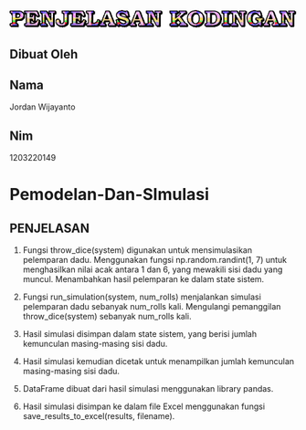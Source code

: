 ![Animasi](https://github.com/Lufasu-Adm/Pemodelan-Dan-SImulasi/blob/main/text.gif)


## Dibuat Oleh
## Nama 
Jordan Wijayanto

## Nim
1203220149

# Pemodelan-Dan-SImulasi

## PENJELASAN ##

1. Fungsi throw_dice(system) digunakan untuk mensimulasikan pelemparan dadu. Menggunakan fungsi np.random.randint(1, 7) untuk menghasilkan nilai acak antara 1 dan 6, yang mewakili sisi dadu yang muncul. Menambahkan hasil pelemparan ke dalam state sistem.

2. Fungsi run_simulation(system, num_rolls) menjalankan simulasi pelemparan dadu sebanyak num_rolls kali. Mengulangi pemanggilan throw_dice(system) sebanyak num_rolls kali.

3. Hasil simulasi disimpan dalam state sistem, yang berisi jumlah kemunculan masing-masing sisi dadu.

4. Hasil simulasi kemudian dicetak untuk menampilkan jumlah kemunculan masing-masing sisi dadu.

5. DataFrame dibuat dari hasil simulasi menggunakan library pandas.

6. Hasil simulasi disimpan ke dalam file Excel menggunakan fungsi save_results_to_excel(results, filename).
